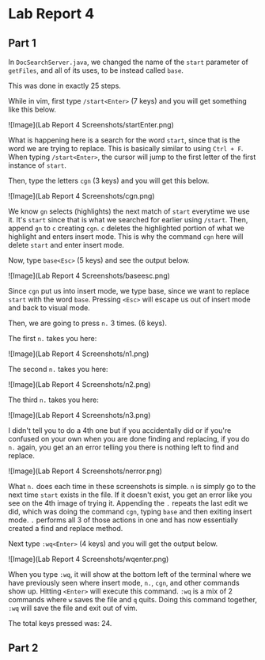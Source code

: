 # Lab Report 4
## Part 1

In `DocSearchServer.java`, we changed the name of the `start` parameter of `getFiles`, and all of its uses, to be instead called `base`.

This was done in exactly 25 steps.

While in vim, first type `/start<Enter>` (7 keys) and you will get something like this below.

![Image](Lab Report 4 Screenshots/startEnter.png)

What is happening here is a search for the word `start`, since that is the word we are trying to replace. This is basically similar to using `Ctrl + F`. When typing `/start<Enter>`, the cursor will jump to the first letter of the first instance of `start`.

Then, type the letters `cgn` (3 keys) and you will get this below.

![Image](Lab Report 4 Screenshots/cgn.png)

We know `gn` selects (highlights) the next match of `start` everytime we use it. It's `start` since that is what we searched for earlier using `/start`. Then, append `gn` to `c` creating `cgn`. `c` deletes the highlighted portion of what we highlight and enters insert mode. This is why the command `cgn` here will delete `start` and enter insert mode.

Now, type `base<Esc>` (5 keys) and see the output below.

![Image](Lab Report 4 Screenshots/baseesc.png)

Since `cgn` put us into insert mode, we type base, since we want to replace `start` with the word `base`. Pressing `<Esc>` will escape us out of insert mode and back to visual mode.

Then, we are going to press `n.` 3 times. (6 keys). 

The first `n.` takes you here:

![Image](Lab Report 4 Screenshots/n1.png)

The second `n.` takes you here:

![Image](Lab Report 4 Screenshots/n2.png)

The third `n.` takes you here:

![Image](Lab Report 4 Screenshots/n3.png)

I didn't tell you to do a 4th one but if you accidentally did or if you're confused on your own when you are done finding and replacing, if you do `n.` again, you get an an error telling you there is nothing left to find and replace.

![Image](Lab Report 4 Screenshots/nerror.png)

What `n.` does each time in these screenshots is simple. `n` is simply go to the next time `start` exists in the file. If it doesn't exist, you get an error like you see on the 4th image of trying it. Appending the `.` repeats the last edit we did, which was doing the command `cgn`, typing `base` and then exiting insert mode. `.` performs all 3 of those actions in one and has now essentially created a find and replace method.

Next type `:wq<Enter>` (4 keys) and you will get the output below.

![Image](Lab Report 4 Screenshots/wqenter.png)

When you type `:wq`, it will show at the bottom left of the terminal where we have previously seen where insert mode, `n.`, `cgn`, and other commands show up. Hitting `<Enter>` will execute this command. `:wq` is a mix of 2 commands where `w` saves the file and `q` quits. Doing this command together, `:wq` will save the file and exit out of vim.

The total keys pressed was: 24.

## Part 2
